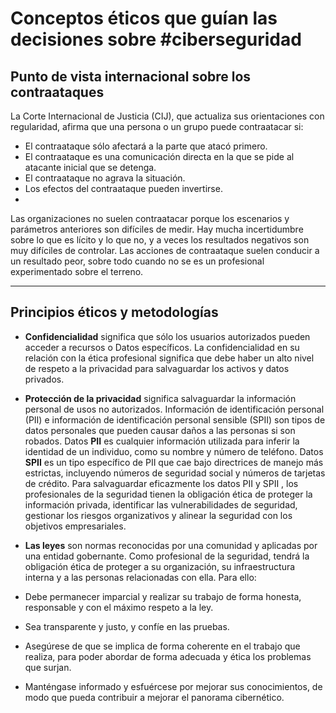 # Conceptos éticos que guían las decisiones sobre #ciberseguridad

## Punto de vista internacional sobre los contraataques
La Corte Internacional de Justicia (CIJ), que actualiza sus orientaciones con regularidad, afirma que una persona o un grupo puede contraatacar si:

- El contraataque sólo afectará a la parte que atacó primero.
- El contraataque es una comunicación directa en la que se pide al atacante inicial que se detenga.
- El contraataque no agrava la situación.
- Los efectos del contraataque pueden invertirse.
- 
Las organizaciones no suelen contraatacar porque los escenarios y parámetros anteriores son difíciles de medir. Hay mucha incertidumbre sobre lo que es lícito y lo que no, y a veces los resultados negativos son muy difíciles de controlar. Las acciones de contraataque suelen conducir a un resultado peor, sobre todo cuando no se es un profesional experimentado sobre el terreno.

---

## Principios éticos y metodologías
- **Confidencialidad** significa que sólo los usuarios autorizados pueden acceder a recursos o Datos específicos. La confidencialidad en su relación con la ética profesional significa que debe haber un alto nivel de respeto a la privacidad para salvaguardar los activos y datos privados.
- **Protección de la privacidad** significa salvaguardar la información personal de usos no autorizados. Información de identificación personal (PII) e información de identificación personal sensible (SPII) son tipos de datos personales que pueden causar daños a las personas si son robados. Datos **PII** es cualquier información utilizada para inferir la identidad de un individuo, como su nombre y número de teléfono. Datos **SPII** es un tipo específico de PII que cae bajo directrices de manejo más estrictas, incluyendo números de seguridad social y números de tarjetas de crédito. Para salvaguardar eficazmente los datos PII y SPII , los profesionales de la seguridad tienen la obligación ética de proteger la información privada, identificar las vulnerabilidades de seguridad, gestionar los riesgos organizativos y alinear la seguridad con los objetivos empresariales.
- **Las leyes** son normas reconocidas por una comunidad y aplicadas por una entidad gobernante. Como profesional de la seguridad, tendrá la obligación ética de proteger a su organización, su infraestructura interna y a las personas relacionadas con ella. Para ello:

- Debe permanecer imparcial y realizar su trabajo de forma honesta, responsable y con el máximo respeto a la ley.
- Sea transparente y justo, y confíe en las pruebas.
- Asegúrese de que se implica de forma coherente en el trabajo que realiza, para poder abordar de forma adecuada y ética los problemas que surjan.
- Manténgase informado y esfuércese por mejorar sus conocimientos, de modo que pueda contribuir a mejorar el panorama cibernético.
